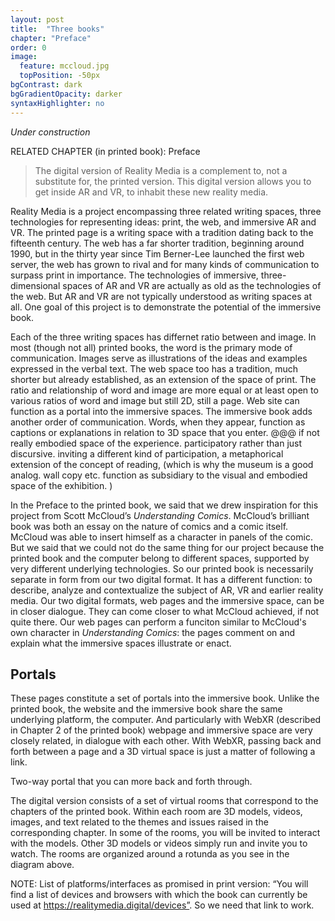 ```yaml
---
layout: post
title:  "Three books"
chapter: "Preface"
order: 0
image:
  feature: mccloud.jpg
  topPosition: -50px
bgContrast: dark
bgGradientOpacity: darker
syntaxHighlighter: no
---
```


_Under construction_

RELATED CHAPTER (in printed book): Preface


<blockquote>The digital version of Reality Media is a complement to, not a substitute for, the printed version. This digital version allows you to get inside AR and VR, to inhabit these new reality media.</blockquote>

Reality Media is a project encompassing three related writing spaces, three technologies for representing ideas: print, the web, and immersive AR and VR. The printed page is a writing space with a tradition dating back to the fifteenth century. The web has a far shorter tradition, beginning around 1990, but in the thirty year since Tim Berner-Lee launched the first web server, the web has grown to rival and for many kinds of communication to surpass print in importance. The technologies of immersive, three-dimensional spaces of AR and VR are actually as old as the technologies of the web. But AR and VR are not typically understood as writing spaces at all. One goal of this project is to demonstrate the potential of the immersive book. 

Each of the three writing spaces has differnet ratio between and image. In most (though not all) printed books, the word is the primary mode of communication. Images serve as illustrations of the ideas and examples expressed in the verbal text. The web space too has a tradition, much shorter but already established, as an extension of the space of print. The ratio and relationship of word and image are more equal or at least open to various ratios of word and image but still 2D, still a page. Web site can function as a portal into the immersive spaces.  The immersive book adds another order of communication. Words, when they appear, function as captions or explanations in relation to 3D space that you enter. @@@ if not really embodied space of the experience. participatory rather than just discursive. inviting a different kind of participation, a metaphorical extension of the concept of reading, (which is why the museum is a good analog. wall copy etc. function as subsidiary to the visual and embodied space of the exhibition. ) 


In the Preface to the printed book, we said that we drew inspiration for this project from Scott McCloud’s <i>Understanding Comics</i>. McCloud’s brilliant book was both an essay on the nature of comics and a comic itself. McCloud was able to insert himself as a character in panels of the comic. But we said that we could not do the same thing for our project because the printed book and the computer belong to different spaces, supported by very different underlying technologies. So our printed book is necessarily separate in form from our two digital format. It has a different function: to describe, analyze and contextualize the subject of AR, VR and earlier reality media. Our two digital formats, web pages and the immersive space, can be in closer dialogue. They can come closer to what McCloud achieved, if not quite there. Our web pages can perform a funciton similar to McCloud's own character in <i>Understanding Comics</i>: the pages comment on and explain what the immersive spaces illustrate or enact. 

<h2>Portals</h2>
These pages constitute a set of portals into the immersive book. Unlike the printed book, the website and the immersive book share the same underlying platform, the computer. And particularly with WebXR (described in Chapter 2 of the printed book) webpage and immersive space are very closely related, in dialogue with each other. With WebXR, passing back and forth between a page and a 3D virtual space is just a matter of following a link. 

Two-way portal that you can more back and forth through.



<div class="img img--fullContainer img--16xLeading" style="background-image: url({{ site.baseurl_book_img }}Rotunda-layout.png);"></div>

The digital version consists of a set of virtual rooms that correspond to the chapters of the printed book. Within each room are 3D models, videos, images, and text related to the themes and issues raised in the corresponding chapter. In some of the rooms, you will be invited to interact with the models. Other 3D models or videos simply run and invite you to watch. The rooms are organized around a rotunda as you see in the diagram above. 


<div class="img img--fullContainer img--14xLeading" style="background-image: url({{ site.baseurl_book_img }}intro-room.png);"></div>



NOTE: List of platforms/interfaces as promised in print version: “You will find a list of devices and browsers with which the book can currently be used at https://realitymedia.digital/devices”. So we need that link to work. 

